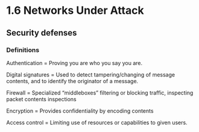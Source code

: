 # 1.6 Networks Under Attack
## Security defenses
### Definitions
Authentication = Proving you are who you say you are.

Digital signatures = Used to detect tampering/changing of message contents, and to identify the originator of a message.

Firewall = Specialized “middleboxes” filtering or blocking traffic, inspecting packet contents inspections

Encryption = Provides confidentiality by encoding contents

Access control = Limiting use of resources or capabilities to given users.